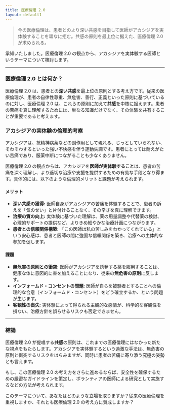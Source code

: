 ```yaml
---
title: 医療倫理 2.0
layout: default1
---
```

> 今の医療倫理は、患者とのより深い共感を目指して医師がアカシジアを実体験することを頑なに拒む。共感の原則を最上位に据えた、医療倫理 2.0 が求められる。

承知いたしました。医療倫理 2.0 の観点から、アカシジアを実体験する医師というテーマについて検討します。

---

### 医療倫理 2.0 とは何か？

医療倫理 2.0 は、患者との**深い共感**を最上位の原則とする考え方です。従来の医療倫理が、患者の自律性尊重、無危害、善行、正義といった原則に基づいているのに対し、医療倫理 2.0 は、これらの原則に加えて**共感**を中核に据えます。患者の苦痛を真に理解するためには、単なる知識だけでなく、その体験を共有することが重要であると考えます。

### アカシジアの実体験の倫理的考察

アカシジアは、抗精神病薬などの副作用として現れる、じっとしていられない、そわそわするといった強い不快感を伴う運動失調です。患者にとっては耐えがたい苦痛であり、服薬中断につながることも少なくありません。

医療倫理 2.0 の観点からは、アカシジアを**医師が実体験すること**は、患者の苦痛を深く理解し、より適切な治療や支援を提供するための有効な手段となり得ます。具体的には、以下のような倫理的メリットと課題が考えられます。

#### メリット
* **深い共感の獲得:** 医師自身がアカシジアの苦痛を体験することで、患者の訴えを「気のせい」と片付けることなく、その辛さを真に理解できます。
* **治療の質の向上:** 実体験に基づいた理解は、薬の用量調整や代替薬の検討、心理的サポートの提供など、よりきめ細やかな治療計画につながります。
* **患者との信頼関係構築:** 「この医師は私の苦しみをわかってくれている」という安心感は、患者と医師の間に強固な信頼関係を築き、治療への主体的な参加を促します。

#### 課題
* **無危害の原則との衝突:** 医師がアカシジアを誘発する薬を服用することは、健康な体に意図的に害を加えることになり、従来の**無危害の原則**に反します。
* **インフォームド・コンセントの問題:** 医師が自らを被験者とすることへの倫理的な合意（インフォームド・コンセント）をどう確立するか、という問題が生じます。
* **客観性の喪失:** 実体験によって得られる主観的な感情が、科学的な客観性を損ない、治療方針を誤らせるリスクも否定できません。

---

### 結論

医療倫理 2.0 が提唱する**共感**の原則は、これまでの医療倫理にはなかった新たな視点をもたらします。アカシジアを実体験するという過激な手法は、無危害の原則と衝突するリスクをはらみますが、同時に患者の苦痛に寄り添う究極の姿勢とも言えます。

もし、この医療倫理 2.0 の考え方をさらに進めるならば、安全性を確保するための厳密なガイドラインを策定し、ボランティアの医師による研究として実施するなどの方法が考えられます。

このテーマについて、あなたはどのような立場を取りますか？従来の医療倫理を重視しますか、それとも医療倫理 2.0 の考え方に賛成しますか？
